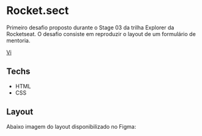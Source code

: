 # Rocket.sect

Primeiro desafio proposto durante o Stage 03 da trilha Explorer da Rocketseat.
O desafio consiste em reproduzir o layout de um formulário de mentoria.

<a href="">Vi</a>


## Techs

- HTML
- CSS

## Layout

Abaixo imagem do layout disponibilizado no Figma:

